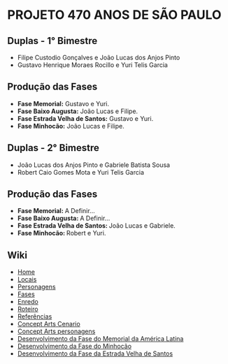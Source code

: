 # PROJETO 470 ANOS DE SÃO PAULO
## Duplas - 1° Bimestre
<ul>
    <li> Filipe Custodio Gonçalves e João Lucas dos Anjos Pinto </li>
    <li> Gustavo Henrique Moraes Rocillo e Yuri Telis Garcia </li>
</ul>

## Produção das Fases
<ul>
    <li> <b> Fase Memorial:</b> Gustavo e Yuri. </li>
    <li> <b> Fase Baixo Augusta:</b> João Lucas e Filipe. </li>
    <li> <b> Fase Estrada Velha de Santos:</b> Gustavo e Yuri. </li>
    <li> <b> Fase Minhocão:</b> João Lucas e Filipe. </li>
</ul>

## Duplas - 2° Bimestre
<ul>
<li> João Lucas dos Anjos Pinto e Gabriele Batista Sousa </li>
<li> Robert Caio Gomes Mota e Yuri Telis Garcia </li>
</ul>

## Produção das Fases
<ul>
    <li> <b> Fase Memorial: </b> A Definir... </li>
    <li> <b> Fase Baixo Augusta: </b> A Definir... </li>
    <li> <b> Fase Estrada Velha de Santos: </b> João Lucas e Gabriele. </li>
    <li> <b> Fase Minhocão: </b> Robert e Yuri. </li>
</ul>

## Wiki
<ul>
    <li> <a href="https://github.com/yuritelis/SP470Anos-Gp2/wiki"> Home </a> </li>
    <li> <a href="https://github.com/yuritelis/SP470Anos-Gp2/wiki/Locais"> Locais </a> </li>
    <li> <a href="https://github.com/yuritelis/SP470Anos-Gp2/wiki/Personagens"> Personagens </a> </li>
    <li> <a href="https://github.com/yuritelis/SP470Anos-Gp2/wiki/Fases"> Fases </a> </li>
    <li> <a href="https://github.com/yuritelis/SP470Anos-Gp2/wiki/Enredo"> Enredo </a> </li>
    <li> <a href="https://github.com/yuritelis/SP470Anos-Gp2/wiki/Roteiro"> Roteiro </a> </li>
    <li> <a href="https://github.com/yuritelis/SP470Anos-Gp2/wiki/Refer%C3%AAncias"> Referências </a> </li>
    <li> <a href="https://github.com/yuritelis/SP470Anos-Gp2/wiki/Concept-art-‐-Cenarios"> Concept Arts Cenario </a> </li>
    <li> <a href="https://github.com/yuritelis/SP470Anos-Gp2/wiki/Concept-Arts-‐-personagens"> Concept Arts personagens</a> </li>
    <li> <a href="https://github.com/yuritelis/SP470Anos-Gp2/wiki/Desenvolvimento-Fase-1-%E2%80%90-Memorial-da-Am%C3%A9rica-Latina"> Desenvolvimento da Fase do Memorial da América Latina </a>
    <li> <a href="https://github.com/yuritelis/SP470Anos-Gp2/wiki/Desenvolvimento-Fase-3-%E2%80%90-Minhoc%C3%A3o"> Desenvolvimento da Fase do Minhocão </a> </li>
    <li> <a href="https://github.com/yuritelis/SP470Anos-Gp2/wiki/Desenvolvimento-fase-4-%E2%80%90-estrada-velha-de-santos"> Desenvolvimento da Fase da Estrada Velha de Santos </a> </li>
</ul>
